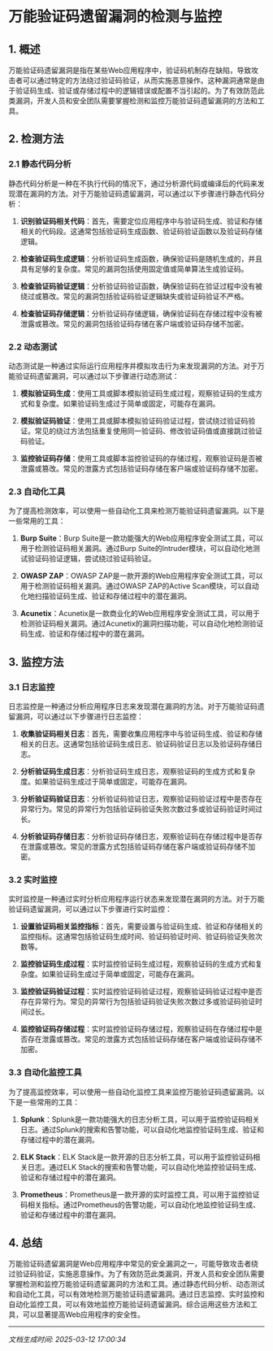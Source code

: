 # 万能验证码遗留漏洞的检测与监控

## 1. 概述

万能验证码遗留漏洞是指在某些Web应用程序中，验证码机制存在缺陷，导致攻击者可以通过特定的方法绕过验证码验证，从而实施恶意操作。这种漏洞通常是由于验证码生成、验证或存储过程中的逻辑错误或配置不当引起的。为了有效防范此类漏洞，开发人员和安全团队需要掌握检测和监控万能验证码遗留漏洞的方法和工具。

## 2. 检测方法

### 2.1 静态代码分析

静态代码分析是一种在不执行代码的情况下，通过分析源代码或编译后的代码来发现潜在漏洞的方法。对于万能验证码遗留漏洞，可以通过以下步骤进行静态代码分析：

1. **识别验证码相关代码**：首先，需要定位应用程序中与验证码生成、验证和存储相关的代码段。这通常包括验证码生成函数、验证码验证函数以及验证码存储逻辑。

2. **检查验证码生成逻辑**：分析验证码生成函数，确保验证码是随机生成的，并且具有足够的复杂度。常见的漏洞包括使用固定值或简单算法生成验证码。

3. **检查验证码验证逻辑**：分析验证码验证函数，确保验证码在验证过程中没有被绕过或篡改。常见的漏洞包括验证码验证逻辑缺失或验证码验证不严格。

4. **检查验证码存储逻辑**：分析验证码存储逻辑，确保验证码在存储过程中没有被泄露或篡改。常见的漏洞包括验证码存储在客户端或验证码存储不加密。

### 2.2 动态测试

动态测试是一种通过实际运行应用程序并模拟攻击行为来发现漏洞的方法。对于万能验证码遗留漏洞，可以通过以下步骤进行动态测试：

1. **模拟验证码生成**：使用工具或脚本模拟验证码生成过程，观察验证码的生成方式和复杂度。如果验证码生成过于简单或固定，可能存在漏洞。

2. **模拟验证码验证**：使用工具或脚本模拟验证码验证过程，尝试绕过验证码验证。常见的绕过方法包括重复使用同一验证码、修改验证码值或直接跳过验证码验证。

3. **监控验证码存储**：使用工具或脚本监控验证码的存储过程，观察验证码是否被泄露或篡改。常见的泄露方式包括验证码存储在客户端或验证码存储不加密。

### 2.3 自动化工具

为了提高检测效率，可以使用一些自动化工具来检测万能验证码遗留漏洞。以下是一些常用的工具：

1. **Burp Suite**：Burp Suite是一款功能强大的Web应用程序安全测试工具，可以用于检测验证码相关漏洞。通过Burp Suite的Intruder模块，可以自动化地测试验证码验证逻辑，尝试绕过验证码验证。

2. **OWASP ZAP**：OWASP ZAP是一款开源的Web应用程序安全测试工具，可以用于检测验证码相关漏洞。通过OWASP ZAP的Active Scan模块，可以自动化地扫描验证码生成、验证和存储过程中的潜在漏洞。

3. **Acunetix**：Acunetix是一款商业化的Web应用程序安全测试工具，可以用于检测验证码相关漏洞。通过Acunetix的漏洞扫描功能，可以自动化地检测验证码生成、验证和存储过程中的潜在漏洞。

## 3. 监控方法

### 3.1 日志监控

日志监控是一种通过分析应用程序日志来发现潜在漏洞的方法。对于万能验证码遗留漏洞，可以通过以下步骤进行日志监控：

1. **收集验证码相关日志**：首先，需要收集应用程序中与验证码生成、验证和存储相关的日志。这通常包括验证码生成日志、验证码验证日志以及验证码存储日志。

2. **分析验证码生成日志**：分析验证码生成日志，观察验证码的生成方式和复杂度。如果验证码生成过于简单或固定，可能存在漏洞。

3. **分析验证码验证日志**：分析验证码验证日志，观察验证码验证过程中是否存在异常行为。常见的异常行为包括验证码验证失败次数过多或验证码验证时间过长。

4. **分析验证码存储日志**：分析验证码存储日志，观察验证码在存储过程中是否存在泄露或篡改。常见的泄露方式包括验证码存储在客户端或验证码存储不加密。

### 3.2 实时监控

实时监控是一种通过实时分析应用程序运行状态来发现潜在漏洞的方法。对于万能验证码遗留漏洞，可以通过以下步骤进行实时监控：

1. **设置验证码相关监控指标**：首先，需要设置与验证码生成、验证和存储相关的监控指标。这通常包括验证码生成时间、验证码验证时间、验证码验证失败次数等。

2. **监控验证码生成过程**：实时监控验证码生成过程，观察验证码的生成方式和复杂度。如果验证码生成过于简单或固定，可能存在漏洞。

3. **监控验证码验证过程**：实时监控验证码验证过程，观察验证码验证过程中是否存在异常行为。常见的异常行为包括验证码验证失败次数过多或验证码验证时间过长。

4. **监控验证码存储过程**：实时监控验证码存储过程，观察验证码在存储过程中是否存在泄露或篡改。常见的泄露方式包括验证码存储在客户端或验证码存储不加密。

### 3.3 自动化监控工具

为了提高监控效率，可以使用一些自动化监控工具来监控万能验证码遗留漏洞。以下是一些常用的工具：

1. **Splunk**：Splunk是一款功能强大的日志分析工具，可以用于监控验证码相关日志。通过Splunk的搜索和告警功能，可以自动化地监控验证码生成、验证和存储过程中的潜在漏洞。

2. **ELK Stack**：ELK Stack是一款开源的日志分析工具，可以用于监控验证码相关日志。通过ELK Stack的搜索和告警功能，可以自动化地监控验证码生成、验证和存储过程中的潜在漏洞。

3. **Prometheus**：Prometheus是一款开源的实时监控工具，可以用于监控验证码相关指标。通过Prometheus的告警功能，可以自动化地监控验证码生成、验证和存储过程中的潜在漏洞。

## 4. 总结

万能验证码遗留漏洞是Web应用程序中常见的安全漏洞之一，可能导致攻击者绕过验证码验证，实施恶意操作。为了有效防范此类漏洞，开发人员和安全团队需要掌握检测和监控万能验证码遗留漏洞的方法和工具。通过静态代码分析、动态测试和自动化工具，可以有效地检测万能验证码遗留漏洞。通过日志监控、实时监控和自动化监控工具，可以有效地监控万能验证码遗留漏洞。综合运用这些方法和工具，可以显著提高Web应用程序的安全性。

---

*文档生成时间: 2025-03-12 17:00:34*

